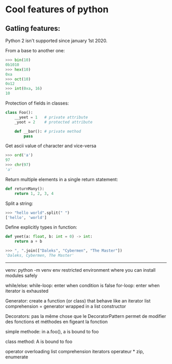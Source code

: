 # Cool features of python

## Gatling features:

Python 2 isn't supported since january 1st 2020.

From a base to another one:
```python
>>> bin(10)
0b1010
>>> hex(10)
0xa
>>> oct(10)
0o12
>>> int(0xa, 16)
10
```

Protection of fields in classes:
```python
class Foo():
    __yeet = 1   # private attribute
    _yoot = 2    # protected attribute

    def __bar(): # private method
        pass
```

Get ascii value of character and vice-versa
```python
>>> ord('a')
97
>>> chr(97)
'a'
```

Return multiple elements in a single return statement:
```python
def returnMany():
    return 1, 2, 3, 4
```

Split a string:
```python
>>> "hello world".split(" ")
['hello', 'world']
```

Define explicitly types in function:
```python
def yeet(a: float, b: int = 0) -> int:
    return a + b
```

```python
>>> ", ".join(["Daleks", "Cybermen", "The Master"])
'Daleks, Cybermen, The Master'
```
-------------------------------------------------------------------------------

venv:
python -m venv env
restricted environment where you can install modules safely


while/else:
while-loop: enter when condition is false
for-loop: enter when iterator is exhausted


Generator:
create a function (or class) that behave like an iterator
list comprehension = generator wrapped in a list constructor


Decorators:
pas la même chose que le DecoratorPattern
permet de modifier des fonctions et méthodes en figeant la fonction

simple methode:
in a.foo(), a is bound to foo

class method:
A is bound to foo


operator overloading
list comprehension
iterators
operateur *
zip, enumerate
